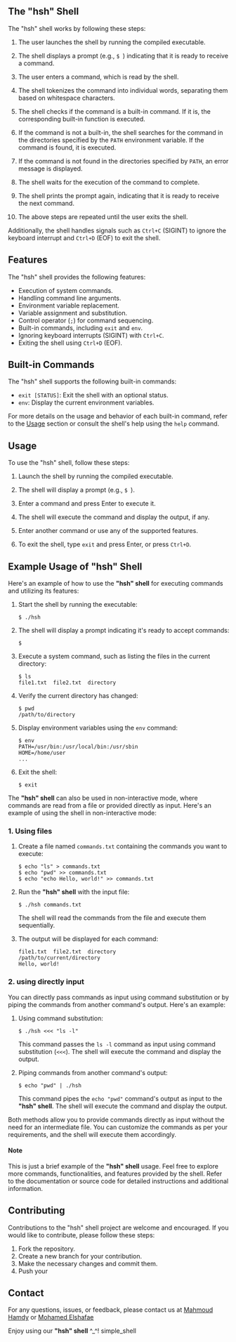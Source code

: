 ## The "hsh" Shell

The "hsh" shell works by following these steps:

1. The user launches the shell by running the compiled executable.

2. The shell displays a prompt (e.g., `$ `) indicating that it is ready to receive a command.

3. The user enters a command, which is read by the shell.

4. The shell tokenizes the command into individual words, separating them based on whitespace characters.

5. The shell checks if the command is a built-in command. If it is, the corresponding built-in function is executed.

6. If the command is not a built-in, the shell searches for the command in the directories specified by the `PATH` environment variable. If the command is found, it is executed.

7. If the command is not found in the directories specified by `PATH`, an error message is displayed.

8. The shell waits for the execution of the command to complete.

9. The shell prints the prompt again, indicating that it is ready to receive the next command.

10. The above steps are repeated until the user exits the shell.


Additionally, the shell handles signals such as `Ctrl+C` (SIGINT) to ignore the keyboard interrupt and `Ctrl+D` (EOF) to exit the shell.


## Features

The "hsh" shell provides the following features:

- Execution of system commands.
- Handling command line arguments.
- Environment variable replacement.
- Variable assignment and substitution.
- Control operator (`;`) for command sequencing.
- Built-in commands, including `exit` and `env`.
- Ignoring keyboard interrupts (SIGINT) with `Ctrl+C`.
- Exiting the shell using `Ctrl+D` (EOF).

## Built-in Commands

The "hsh" shell supports the following built-in commands:

- `exit [STATUS]`: Exit the shell with an optional status.
- `env`: Display the current environment variables.

For more details on the usage and behavior of each built-in command, refer to the [Usage](#usage) section or consult the shell's help using the `help` command.

## Usage

To use the "hsh" shell, follow these steps:

1. Launch the shell by running the compiled executable.

2. The shell will display a prompt (e.g., `$ `).

3. Enter a command and press Enter to execute it.

4. The shell will execute the command and display the output, if any.

5. Enter another command or use any of the supported features.

6. To exit the shell, type `exit` and press Enter, or press `Ctrl+D`.

## Example Usage of "hsh" Shell

Here's an example of how to use the **"hsh" shell** for executing commands and utilizing its features:

1. Start the shell by running the executable:
   ```
   $ ./hsh
   ```

2. The shell will display a prompt indicating it's ready to accept commands:
   ```
   $
   ```

3. Execute a system command, such as listing the files in the current directory:
   ```
   $ ls
   file1.txt  file2.txt  directory
   ```

4. Verify the current directory has changed:
   ```
   $ pwd
   /path/to/directory
   ```

5. Display environment variables using the `env` command:
   ```
   $ env
   PATH=/usr/bin:/usr/local/bin:/usr/sbin
   HOME=/home/user
   ...
   ```

6. Exit the shell:
    ```
    $ exit
    ```


The **"hsh" shell** can also be used in non-interactive mode, where commands are read from a file or provided directly as input. Here's an example of using the shell in non-interactive mode:

### 1. Using files
1. Create a file named `commands.txt` containing the commands you want to execute:
   ```shell
   $ echo "ls" > commands.txt
   $ echo "pwd" >> commands.txt
   $ echo "echo Hello, world!" >> commands.txt
   ```

2. Run the **"hsh" shell** with the input file:
   ```shell
   $ ./hsh commands.txt
   ```
   The shell will read the commands from the file and execute them sequentially.

3. The output will be displayed for each command:
   ```shell
   file1.txt  file2.txt  directory
   /path/to/current/directory
   Hello, world!
   ```
### 2. using directly input

You can directly pass commands as input using command substitution or by piping the commands from another command's output. Here's an example:

1. Using command substitution:
   ```shell
   $ ./hsh <<< "ls -l"
   ```
   This command passes the `ls -l` command as input using command substitution (`<<<`). The shell will execute the command and display the output.

2. Piping commands from another command's output:
   ```shell
   $ echo "pwd" | ./hsh
   ```
   This command pipes the `echo "pwd"` command's output as input to the **"hsh" shell**. The shell will execute the command and display the output.

Both methods allow you to provide commands directly as input without the need for an intermediate file. You can customize the commands as per your requirements, and the shell will execute them accordingly.

#### Note
This is just a brief example of the **"hsh" shell** usage. Feel free to explore more commands, functionalities, and features provided by the shell. Refer to the documentation or source code for detailed instructions and additional information.

## Contributing

Contributions to the "hsh" shell project are welcome and encouraged. If you would like to contribute, please follow these steps:

1. Fork the repository.
2. Create a new branch for your contribution.
3. Make the necessary changes and commit them.
4. Push your

## Contact

For any questions, issues, or feedback, please contact us at [Mahmoud Hamdy](https://github.com/TutTrue) or [Mohamed Elshafae](https://github.com/MohamedElshafae)

Enjoy using our **"hsh" shell** ^_^!
 simple_shell
